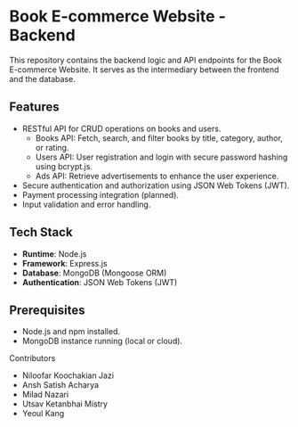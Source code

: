 
# Book E-commerce Website - Backend

This repository contains the backend logic and API endpoints for the Book E-commerce Website. It serves as the intermediary between the frontend and the database.

## Features
- RESTful API for CRUD operations on books and users.
    - Books API: Fetch, search, and filter books by title, category, author, or rating.
    - Users API: User registration and login with secure password hashing using bcrypt.js.
    - Ads API: Retrieve advertisements to enhance the user experience.
- Secure authentication and authorization using JSON Web Tokens (JWT).
- Payment processing integration (planned).
- Input validation and error handling.

## Tech Stack
- **Runtime**: Node.js
- **Framework**: Express.js
- **Database**: MongoDB (Mongoose ORM)
- **Authentication**: JSON Web Tokens (JWT)

## Prerequisites
- Node.js and npm installed.
- MongoDB instance running (local or cloud).

Contributors
  - Niloofar Koochakian Jazi
  - Ansh Satish Acharya
  - Milad Nazari
  - Utsav Ketanbhai Mistry
  - Yeoul Kang

